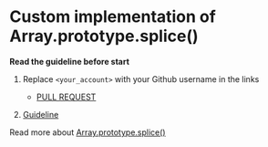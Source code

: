 # Custom implementation of Array.prototype.splice()

**Read the guideline before start**

1. Replace `<your_account>` with your Github username in the links
    - [PULL REQUEST](https://github.com/mate-academy/js_array-method-splice/pull/37)

2. [Guideline](https://github.com/mate-academy/js_task-guideline/blob/master/README.md)

Read more about [Array.prototype.splice()](https://developer.mozilla.org/en-US/docs/Web/JavaScript/Reference/Global_Objects/Array/splice)
